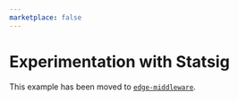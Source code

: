 ```yaml
---
marketplace: false
---
```


# Experimentation with Statsig

This example has been moved to [`edge-middleware`](/edge-middleware/ab-testing-statsig).
